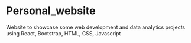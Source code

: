 # Personal_website
Website to showcase some web development and data analytics projects using React, Bootstrap, HTML, CSS, Javascript
